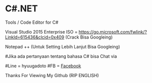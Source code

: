 # C#.NET

Tools / Code Editor for C#


Visual Studio 2015 Enterprise ISO = https://go.microsoft.com/fwlink/?LinkId=615436&clcid=0x409 (Crack Bisa Googleing)


Notepad ++ (Untuk Setting Lebih Lanjut Bisa Googleing)


#Jika ada pertanyaan tentang bahasa C# bisa Chat via 


#Line = hyuugadoto
#FB = <a href ="https://www.facebook.com/profile.php?id=100007820584525" target="_blank">Facebook</a>

Thanks For Viewing My Github (RIP ENGLISH)
